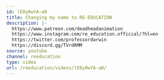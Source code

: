 ```yaml
---
id: lE0y0wYA-a0
title: Changing my name to RE-EDUCATION
description: |-
  https://www.patreon.com/deadheadanimation
  https://www.instagram.com/re_education.official/?hl=en
  https://twitter.com/professordarwin
  https://discord.gg/TVrdRMM
source: youtube
channel: reeducation
type: video
url: /reeducation/videos/lE0y0wYA-a0/
---
```


